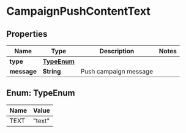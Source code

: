 

# CampaignPushContentText

## Properties

Name | Type | Description | Notes
------------ | ------------- | ------------- | -------------
**type** | [**TypeEnum**](#TypeEnum) |  | 
**message** | **String** | Push campaign message | 



## Enum: TypeEnum

Name | Value
---- | -----
TEXT | &quot;text&quot;



